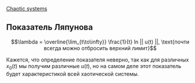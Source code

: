 [Chaotic systems](Chaotic%20systems.md)

## Показатель Ляпунова

$$\lambda = \overline{\lim_{t\to\infty}} \frac{1}{t} ln || u(t) ||, \text{почти всегда можно отбросить верхний лимит}$$

Кажется, что определение показателя неверно, так как для различных $x_0(t)$ мы получим различные $u(t)$, но на самом деле этот показатель будет характеристикой всей хаотической системы.  